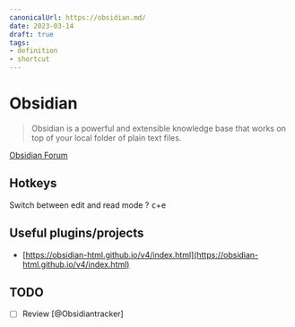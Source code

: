 ```yaml
---
canonicalUrl: https://obsidian.md/
date: 2023-03-14
draft: true
tags:
- definition
- shortcut
---
```


# Obsidian

> Obsidian is a powerful and extensible knowledge base that works on top of your
> local folder of plain text files.

[Obsidian Forum](https://forum.obsidian.md/)

## Hotkeys

Switch between edit and read mode
?
<kbd>c</kbd>+<kbd>e</kbd>
<!--SR:!2023-06-25,43,270-->

## Useful plugins/projects


- [https://obsidian-html.github.io/v4/index.html](https://obsidian-html.github.io/v4/index.html)

## TODO


- [ ] Review [@Obsidiantracker]